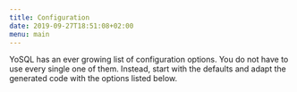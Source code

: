 ```yaml
---
title: Configuration
date: 2019-09-27T18:51:08+02:00
menu: main
---
```


YoSQL has an ever growing list of configuration options. You do not have to use every single one of them. Instead, 
start with the defaults and adapt the generated code with the options listed below.
